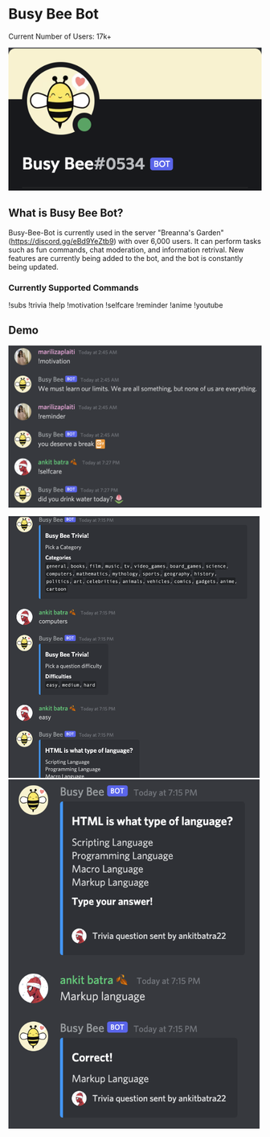 # Busy Bee Bot
Current Number of Users: 17k+

<img src="images/header.png" width="600" />

## What is Busy Bee Bot?
Busy-Bee-Bot is currently used in the server "Breanna's Garden" (https://discord.gg/eBd9YeZtb9) with over 6,000 users. It can perform tasks such as fun commands, chat moderation, and information retrival. New features are currently being added to the bot, and the bot is constantly being updated.

### Currently Supported Commands
!subs
!trivia
!help
!motivation
!selfcare
!reminder
!anime
!youtube

## Demo
<img src="images/demo1.png"/>

<div>
  <p float="left">
    <img src="images/demo2.png" width="500" />
    <img src="images/demo3.png" width="500" /> 
  </p>
</div>

